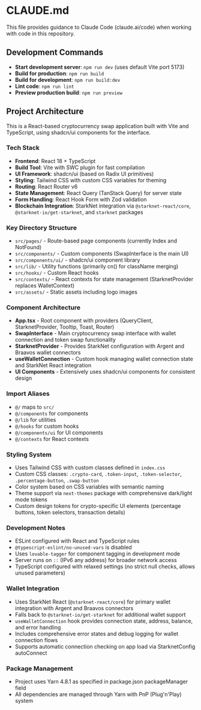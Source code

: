# CLAUDE.md

This file provides guidance to Claude Code (claude.ai/code) when working with code in this repository.

## Development Commands

- **Start development server**: `npm run dev` (uses default Vite port 5173)
- **Build for production**: `npm run build`
- **Build for development**: `npm run build:dev`
- **Lint code**: `npm run lint`
- **Preview production build**: `npm run preview`

## Project Architecture

This is a React-based cryptocurrency swap application built with Vite and TypeScript, using shadcn/ui components for the interface.

### Tech Stack
- **Frontend**: React 18 + TypeScript
- **Build Tool**: Vite with SWC plugin for fast compilation
- **UI Framework**: shadcn/ui (based on Radix UI primitives)
- **Styling**: Tailwind CSS with custom CSS variables for theming
- **Routing**: React Router v6
- **State Management**: React Query (TanStack Query) for server state
- **Form Handling**: React Hook Form with Zod validation
- **Blockchain Integration**: StarkNet integration via `@starknet-react/core`, `@starknet-io/get-starknet`, and `starknet` packages

### Key Directory Structure
- `src/pages/` - Route-based page components (currently Index and NotFound)
- `src/components/` - Custom components (SwapInterface is the main UI)
- `src/components/ui/` - shadcn/ui component library
- `src/lib/` - Utility functions (primarily cn() for className merging)
- `src/hooks/` - Custom React hooks
- `src/contexts/` - React contexts for state management (StarknetProvider replaces WalletContext)
- `src/assets/` - Static assets including logo images

### Component Architecture
- **App.tsx** - Root component with providers (QueryClient, StarknetProvider, Tooltip, Toast, Router)
- **SwapInterface** - Main cryptocurrency swap interface with wallet connection and token swap functionality
- **StarknetProvider** - Provides StarkNet configuration with Argent and Braavos wallet connectors
- **useWalletConnection** - Custom hook managing wallet connection state and StarkNet React integration
- **UI Components** - Extensively uses shadcn/ui components for consistent design

### Import Aliases
- `@/` maps to `src/`
- `@/components` for components
- `@/lib` for utilities  
- `@/hooks` for custom hooks
- `@/components/ui` for UI components
- `@/contexts` for React contexts

### Styling System
- Uses Tailwind CSS with custom classes defined in `index.css`
- Custom CSS classes: `.crypto-card`, `.token-input`, `.token-selector`, `.percentage-button`, `.swap-button`
- Color system based on CSS variables with semantic naming
- Theme support via `next-themes` package with comprehensive dark/light mode tokens
- Custom design tokens for crypto-specific UI elements (percentage buttons, token selectors, transaction details)

### Development Notes
- ESLint configured with React and TypeScript rules
- `@typescript-eslint/no-unused-vars` is disabled
- Uses `lovable-tagger` for component tagging in development mode
- Server runs on `::` (IPv6 any address) for broader network access
- TypeScript configured with relaxed settings (no strict null checks, allows unused parameters)

### Wallet Integration
- Uses StarkNet React (`@starknet-react/core`) for primary wallet integration with Argent and Braavos connectors
- Falls back to `@starknet-io/get-starknet` for additional wallet support
- `useWalletConnection` hook provides connection state, address, balance, and error handling
- Includes comprehensive error states and debug logging for wallet connection flows
- Supports automatic connection checking on app load via StarknetConfig autoConnect

### Package Management
- Project uses Yarn 4.8.1 as specified in package.json packageManager field
- All dependencies are managed through Yarn with PnP (Plug'n'Play) system